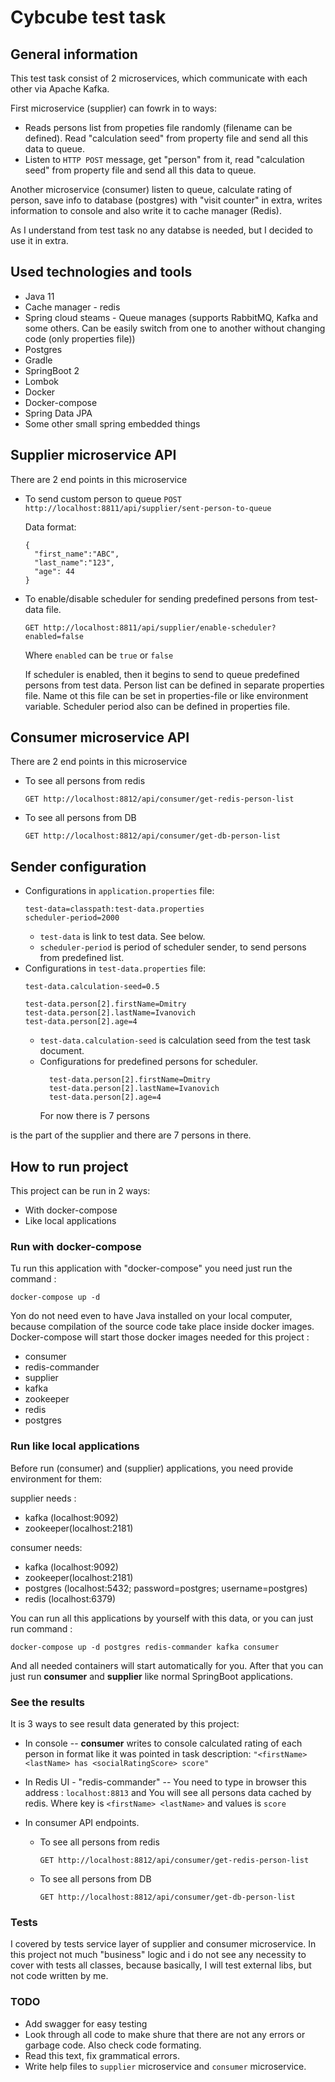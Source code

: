 # Cybcube test task

## General information
This test task consist of 2 microservices, which communicate with each other via Apache Kafka. 

First microservice (supplier) can fowrk in to ways: 
* Reads persons list from propeties file randomly (filename can be defined).  Read "calculation seed" from property file and send all this data to queue.
* Listen to `HTTP POST` message, get "person" from it, read "calculation seed" from property file and send all this data to queue.

Another microservice (consumer) listen to queue, calculate rating of person, save info to database (postgres) with "visit counter" in extra, writes information to console and also write it to cache manager (Redis). 

As I understand from test task no any databse is needed, but I decided to use it in extra.

## Used technologies and tools

* Java 11
* Cache manager - redis
* Spring cloud steams - Queue manages (supports RabbitMQ, Kafka and some others. Can be easily switch from one to another without changing code (only properties file))
* Postgres
* Gradle
* SpringBoot 2
* Lombok
* Docker
* Docker-compose
* Spring Data JPA
* Some other small spring embedded things

## Supplier microservice API

There are 2 end points in this microservice
* To send custom person to queue
`POST http://localhost:8811/api/supplier/sent-person-to-queue`

    Data format:
    ```
    {
      "first_name":"ABC",
      "last_name":"123",
      "age": 44
    }
    ```
* To enable/disable scheduler for sending predefined persons from test-data file.
    
    `GET http://localhost:8811/api/supplier/enable-scheduler?enabled=false`
    
    Where `enabled` can be `true` or `false`
    
    If scheduler is enabled, then it begins to send to queue predefined persons from test data.
    Person list can be defined in separate properties file. Name ot this file can be set in properties-file or like environment variable. 
    Scheduler period also can be defined in properties file.

## Consumer microservice API

There are 2 end points in this microservice

* To see all persons from redis

    `GET http://localhost:8812/api/consumer/get-redis-person-list`
    
* To see all persons from DB

    `GET http://localhost:8812/api/consumer/get-db-person-list`

## Sender configuration

* Configurations in `application.properties` file:
    ```
    test-data=classpath:test-data.properties
    scheduler-period=2000
    ```
    * `test-data` is link to test data. See below.
    * `scheduler-period` is period of scheduler sender, to send persons from predefined list.
* Configurations in `test-data.properties` file:
    ```
    test-data.calculation-seed=0.5
    
    test-data.person[2].firstName=Dmitry
    test-data.person[2].lastName=Ivanovich
    test-data.person[2].age=4
    ```
    * `test-data.calculation-seed` is calculation seed from the test task document.
    *  Configurations for predefined persons for scheduler.
        ```
          test-data.person[2].firstName=Dmitry
          test-data.person[2].lastName=Ivanovich
          test-data.person[2].age=4
        ```
        For now there is 7 persons

is the part of the supplier and there are 7 persons in there.

## How to run project

This project can be run in 2 ways:
* With docker-compose
* Like local applications

### Run with docker-compose

Tu run this application with "docker-compose" you need just run the command :

`docker-compose up -d`

Yon do not need even to have Java installed on your local computer, because compilation of the source code take place inside docker images.
Docker-compose will start those docker images needed for this project :
* consumer
* redis-commander
* supplier
* kafka
* zookeeper
* redis
* postgres

### Run like local applications

Before run (consumer) and (supplier) applications, you need provide environment for them:

supplier needs :

* kafka (localhost:9092)
* zookeeper(localhost:2181)

consumer needs:

* kafka (localhost:9092)
* zookeeper(localhost:2181)
* postgres (localhost:5432; password=postgres; username=postgres)
* redis (localhost:6379)

You can run all this applications by yourself with this data, or you can just run command :

`docker-compose up -d postgres redis-commander kafka consumer`

And all needed containers will start automatically for you.
After that you can just run **consumer** and **supplier** like normal SpringBoot applications.

### See the results

It is 3 ways to see result data generated by this project:
* In console -- **consumer** writes to console calculated rating of each person in format like it was pointed in task description:
`"<firstName> <lastName> has <socialRatingScore> score"`

* In Redis UI - "redis-commander"  -- You need to type in browser this address : `localhost:8813` and You will see all persons data cached by redis. Where key is `<firstName> <lastName>` and values is `score`

* In consumer API endpoints.

    * To see all persons from redis
    
        `GET http://localhost:8812/api/consumer/get-redis-person-list`
        
    * To see all persons from DB
    
        `GET http://localhost:8812/api/consumer/get-db-person-list`

### Tests

I covered by tests service layer of supplier and consumer microservice.
In this project not much "business" logic and i do not see any necessity to cover with tests all classes, because basically, I will test external libs, but not code written by me.

### TODO

* Add swagger for easy testing
* Look through all code to make shure that there are not any errors or garbage code. Also check code formating.
* Read this text,  fix grammatical errors. 
* Write help files to `supplier` microservice and `consumer` microservice.
